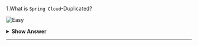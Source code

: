 1.What is `Spring Cloud`-Duplicated?

![Easy](<https://raw.githubusercontent.com/revaturelabs/interviewquestions/aef8eff919a3b083089641381ed9a9101ed21fba/ComplexityTags/simple%20(2).svg>)

<details markdown="1"> <summary> <b> Show Answer </b> </summary>

<blockquote markdown="1"> 
    
- Just like Spring Framework, Spring Data & Spring Boot, there is another project called Spring Cloud.
- Spring Cloud project help build robust cloud applications and it provides a solution to the commonly encountered patterns when developing a distributed system.
- Spring Cloud project provides tools for developers to quickly build both cloud and microservice-based applications.
	
</blockquote>

</details>

---
